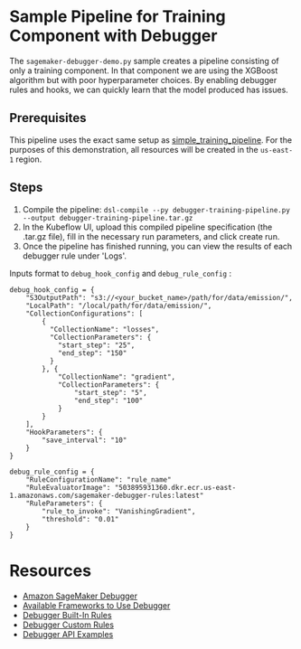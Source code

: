 # Sample Pipeline for Training Component with Debugger

The `sagemaker-debugger-demo.py` sample creates a pipeline consisting of only a training component. In that component we are using the XGBoost algorithm but with poor hyperparameter choices. By enabling debugger rules and hooks, we can quickly learn that the model produced has issues.

## Prerequisites

This pipeline uses the exact same setup as [simple_training_pipeline](https://github.com/kubeflow/pipelines/tree/master/samples/contrib/aws-samples/simple_train_pipeline). For the purposes of this demonstration, all resources will be created in the `us-east-1` region.

## Steps

1. Compile the pipeline:
   `dsl-compile --py debugger-training-pipeline.py --output debugger-training-pipeline.tar.gz`
2. In the Kubeflow UI, upload this compiled pipeline specification (the .tar.gz file), fill in the necessary run parameters, and click create run.
3. Once the pipeline has finished running, you can view the results of each debugger rule under 'Logs'.

Inputs format to `debug_hook_config` and `debug_rule_config` :

```buildoutcfg
debug_hook_config = {
    "S3OutputPath": "s3://<your_bucket_name>/path/for/data/emission/",
    "LocalPath": "/local/path/for/data/emission/",
    "CollectionConfigurations": [
        {
          "CollectionName": "losses",
          "CollectionParameters": {
            "start_step": "25",
            "end_step": "150"
          }
        }, {
            "CollectionName": "gradient",
            "CollectionParameters": {
                "start_step": "5",
                "end_step": "100"
            }
        }
    ],
    "HookParameters": {
        "save_interval": "10"
    }
}

debug_rule_config = {
    "RuleConfigurationName": "rule_name"
    "RuleEvaluatorImage": "503895931360.dkr.ecr.us-east-1.amazonaws.com/sagemaker-debugger-rules:latest"
    "RuleParameters": {
        "rule_to_invoke": "VanishingGradient",
        "threshold": "0.01"
    }
}
```

# Resources

- [Amazon SageMaker Debugger](https://docs.aws.amazon.com/sagemaker/latest/dg/train-debugger.html)
- [Available Frameworks to Use Debugger](https://docs.aws.amazon.com/sagemaker/latest/dg/train-debugger.html#debugger-supported-aws-containers)
- [Debugger Built-In Rules](https://docs.aws.amazon.com/sagemaker/latest/dg/debugger-built-in-rules.html)
- [Debugger Custom Rules](https://docs.aws.amazon.com/sagemaker/latest/dg/debugger-custom-rules.html)
- [Debugger API Examples](https://docs.aws.amazon.com/sagemaker/latest/dg/debugger-createtrainingjob-api.html)
